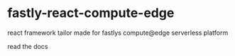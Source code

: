 # fastly-react-compute-edge
react framework tailor made for fastlys compute@edge serverless platform

read the docs
